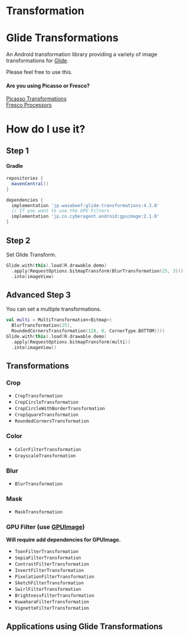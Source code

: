 # Transformation

Glide Transformations
======================
An Android transformation library providing a variety of image transformations for [Glide](https://github.com/bumptech/glide).

Please feel free to use this.


#### Are you using Picasso or Fresco?
[Picasso Transformations](https://github.com/wasabeef/picasso-transformations)  
[Fresco Processors](https://github.com/wasabeef/fresco-processors)

# How do I use it?

## Step 1

#### Gradle
```groovy
repositories {
  mavenCentral()
}

dependencies {
  implementation 'jp.wasabeef:glide-transformations:4.3.0'
  // If you want to use the GPU Filters
  implementation 'jp.co.cyberagent.android:gpuimage:2.1.0'
}
```

## Step 2

Set Glide Transform.

```kotlin
Glide.with(this).load(R.drawable.demo)
  .apply(RequestOptions.bitmapTransform(BlurTransformation(25, 3)))
  .into(imageView)
```

## Advanced Step 3

You can set a multiple transformations.

```kotlin
val multi = MultiTransformation<Bitmap>(
  BlurTransformation(25),
  RoundedCornersTransformation(128, 0, CornerType.BOTTOM))))
Glide.with(this).load(R.drawable.demo)
  .apply(RequestOptions.bitmapTransform(multi))
  .into(imageView))
```

## Transformations

### Crop
- `CropTransformation`
- `CropCircleTransformation`
- `CropCircleWithBorderTransformation`
- `CropSquareTransformation`
- `RoundedCornersTransformation`

### Color
- `ColorFilterTransformation`
- `GrayscaleTransformation`

### Blur
- `BlurTransformation`

### Mask
- `MaskTransformation`

### GPU Filter (use [GPUImage](https://github.com/CyberAgent/android-gpuimage))
**Will require add dependencies for GPUImage.**  

- `ToonFilterTransformation`
- `SepiaFilterTransformation`
- `ContrastFilterTransformation`
- `InvertFilterTransformation`
- `PixelationFilterTransformation`
- `SketchFilterTransformation`
- `SwirlFilterTransformation`
- `BrightnessFilterTransformation`
- `KuwaharaFilterTransformation`
- `VignetteFilterTransformation`


Applications using Glide Transformations
---
